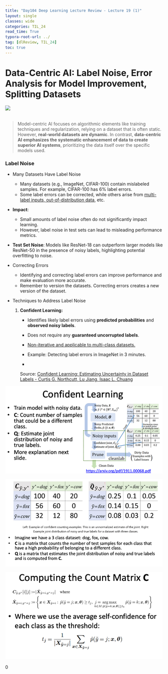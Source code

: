 ```yaml
---
title: "Day104 Deep Learning Lecture Review - Lecture 19 (1)"
layout: single
classes: wide
categories: TIL_24
read_time: True
typora-root-url: ../
tag: [dlReview, TIL_24]
toc: true 
---
```


# Data-Centric AI: Label Noise, Error Analysis for Model Improvement, Splitting Datasets

<img src="/blog/images/2024-12-12-TIL24_Day104_DL/JPEG image-84EFE4B47418-1.jpeg"><br><br>

> Model-centric AI focuses on algorithmic elements like training techniques and regularization, relying on a dataset that is often static. However, **real-world datasets are dynamic**. In contrast, **data-centric AI emphasizes the systematic enhancement of data to create superior AI systems**, prioritizing the data itself over the specific models used.

### Label Noise

- Many Datasets Have Label Noise
  - Many datasets (e.g., ImageNet, CIFAR-100) contain mislabeled samples. For example, CIFAR-100 has 6% label errors.
  - Some label errors can be corrected, while others arise from <u>multi-label inputs, out-of-distribution data</u>, etc. 

- **Impact**:
  - Small amounts of label noise often do not significantly impact learning.
  - However, label noise in test sets can lead to misleading performance metrics.

- **Test Set Noise**: Models like ResNet-18 can outperform larger models like ResNet-50 in the presence of noisy labels, highlighting potential overfitting to noise.

- Correcting Errors
  - Identifying and correcting label errors can improve performance and make evaluation more accurate.
  - Remember to version the datasets. Correcting errors creates a new version of the dataset.

- Techniques to Address Label Noise

  1. **Confident Learning:**

     - Identifies likely label errors using **predicted probabilities** and **observed noisy labels**.

     - Does not require any **guaranteed uncorrupted labels**. 

     - <u>Non-iterative and applicable to multi-class datasets.</u>

     - Example: Detecting label errors in ImageNet in 3 minutes.

     - 

       

       Source: [Confident Learning: Estimating Uncertainty in Dataset Labels - Curtis G. Northcutt, Lu Jiang, Isaac L. Chuang](https://arxiv.org/abs/1911.00068)

![image-20250122184726461](/images/2024-12-12-TIL24_Day104_DL/image-20250122184726461.png)

![image-20250122184739888](/images/2024-12-12-TIL24_Day104_DL/image-20250122184739888.png)

![image-20250122185026554](/images/2024-12-12-TIL24_Day104_DL/image-20250122185026554.png)



0





